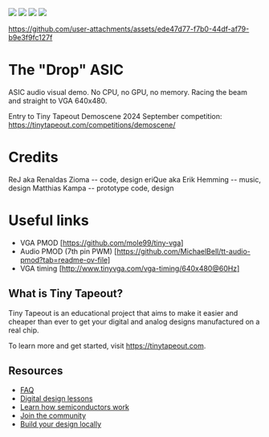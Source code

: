 ![](../../workflows/gds/badge.svg) ![](../../workflows/docs/badge.svg) ![](../../workflows/test/badge.svg) ![](../../workflows/fpga/badge.svg)

https://github.com/user-attachments/assets/ede47d77-f7b0-44df-af79-b9e3f9fc127f

# The "Drop" ASIC

ASIC audio visual demo.
No CPU, no GPU, no memory. Racing the beam and straight to VGA 640x480.

Entry to Tiny Tapeout Demoscene 2024 September competition: https://tinytapeout.com/competitions/demoscene/

# Credits

ReJ aka Renaldas Zioma -- code, design
eriQue aka Erik Hemming -- music, design
Matthias Kampa -- prototype code, design

# Useful links

* VGA PMOD [https://github.com/mole99/tiny-vga]
* Audio PMOD (7th pin PWM) [https://github.com/MichaelBell/tt-audio-pmod?tab=readme-ov-file]
* VGA timing [http://www.tinyvga.com/vga-timing/640x480@60Hz]

## What is Tiny Tapeout?

Tiny Tapeout is an educational project that aims to make it easier and cheaper than ever to get your digital and analog designs manufactured on a real chip.

To learn more and get started, visit https://tinytapeout.com.

## Resources

- [FAQ](https://tinytapeout.com/faq/)
- [Digital design lessons](https://tinytapeout.com/digital_design/)
- [Learn how semiconductors work](https://tinytapeout.com/siliwiz/)
- [Join the community](https://tinytapeout.com/discord)
- [Build your design locally](https://www.tinytapeout.com/guides/local-hardening/)
